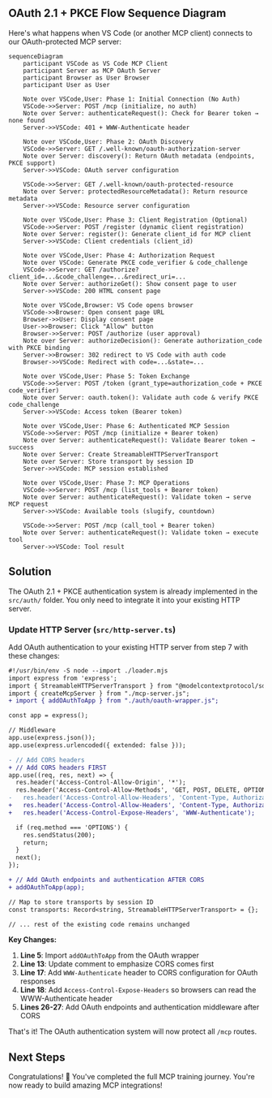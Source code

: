 ## OAuth 2.1 + PKCE Flow Sequence Diagram

Here's what happens when VS Code (or another MCP client) connects to our OAuth-protected MCP server:

<!-- todo: Recommend a mermaid diagram plugin. VScode supports no diagramming languages by default. - ex: Markdown Preview Mermaid Support -->

```mermaid
sequenceDiagram
    participant VSCode as VS Code MCP Client
    participant Server as MCP OAuth Server
    participant Browser as User Browser
    participant User as User

    Note over VSCode,User: Phase 1: Initial Connection (No Auth)
    VSCode->>Server: POST /mcp (initialize, no auth)
    Note over Server: authenticateRequest(): Check for Bearer token → none found
    Server->>VSCode: 401 + WWW-Authenticate header

    Note over VSCode,User: Phase 2: OAuth Discovery
    VSCode->>Server: GET /.well-known/oauth-authorization-server
    Note over Server: discovery(): Return OAuth metadata (endpoints, PKCE support)
    Server->>VSCode: OAuth server configuration

    VSCode->>Server: GET /.well-known/oauth-protected-resource
    Note over Server: protectedResourceMetadata(): Return resource metadata
    Server->>VSCode: Resource server configuration

    Note over VSCode,User: Phase 3: Client Registration (Optional)
    VSCode->>Server: POST /register (dynamic client registration)
    Note over Server: register(): Generate client_id for MCP client
    Server->>VSCode: Client credentials (client_id)

    Note over VSCode,User: Phase 4: Authorization Request
    Note over VSCode: Generate PKCE code_verifier & code_challenge
    VSCode->>Server: GET /authorize?client_id=...&code_challenge=...&redirect_uri=...
    Note over Server: authorizeGet(): Show consent page to user
    Server->>VSCode: 200 HTML consent page

    Note over VSCode,Browser: VS Code opens browser
    VSCode->>Browser: Open consent page URL
    Browser->>User: Display consent page
    User->>Browser: Click "Allow" button
    Browser->>Server: POST /authorize (user approval)
    Note over Server: authorizeDecision(): Generate authorization_code with PKCE binding
    Server->>Browser: 302 redirect to VS Code with auth code
    Browser->>VSCode: Redirect with code=...&state=...

    Note over VSCode,User: Phase 5: Token Exchange
    VSCode->>Server: POST /token (grant_type=authorization_code + PKCE code_verifier)
    Note over Server: oauth.token(): Validate auth code & verify PKCE code_challenge
    Server->>VSCode: Access token (Bearer token)

    Note over VSCode,User: Phase 6: Authenticated MCP Session
    VSCode->>Server: POST /mcp (initialize + Bearer token)
    Note over Server: authenticateRequest(): Validate Bearer token → success
    Note over Server: Create StreamableHTTPServerTransport
    Note over Server: Store transport by session ID
    Server->>VSCode: MCP session established

    Note over VSCode,User: Phase 7: MCP Operations
    VSCode->>Server: POST /mcp (list_tools + Bearer token)
    Note over Server: authenticateRequest(): Validate token → serve MCP request
    Server->>VSCode: Available tools (slugify, countdown)

    VSCode->>Server: POST /mcp (call_tool + Bearer token)
    Note over Server: authenticateRequest(): Validate token → execute tool
    Server->>VSCode: Tool result
```

<!-- TODO: Missing the "problem" & "verify" sections. & need more than just the diagram for the background info section.  -->

## Solution

The OAuth 2.1 + PKCE authentication system is already implemented in the `src/auth/` folder. You only need to integrate it into your existing HTTP server.

### Update HTTP Server (`src/http-server.ts`)

Add OAuth authentication to your existing HTTP server from step 7 with these changes:

```diff
#!/usr/bin/env -S node --import ./loader.mjs
import express from 'express';
import { StreamableHTTPServerTransport } from "@modelcontextprotocol/sdk/server/streamableHttp.js";
import { createMcpServer } from "./mcp-server.js";
+ import { addOAuthToApp } from "./auth/oauth-wrapper.js";

const app = express();

// Middleware
app.use(express.json());
app.use(express.urlencoded({ extended: false }));

- // Add CORS headers
+ // Add CORS headers FIRST
app.use((req, res, next) => {
  res.header('Access-Control-Allow-Origin', '*');
  res.header('Access-Control-Allow-Methods', 'GET, POST, DELETE, OPTIONS');
-   res.header('Access-Control-Allow-Headers', 'Content-Type, Authorization, Mcp-Session-Id, MCP-Protocol-Version');
+   res.header('Access-Control-Allow-Headers', 'Content-Type, Authorization, Mcp-Session-Id, MCP-Protocol-Version, WWW-Authenticate');
+   res.header('Access-Control-Expose-Headers', 'WWW-Authenticate');

  if (req.method === 'OPTIONS') {
    res.sendStatus(200);
    return;
  }
  next();
});

+ // Add OAuth endpoints and authentication AFTER CORS
+ addOAuthToApp(app);

// Map to store transports by session ID
const transports: Record<string, StreamableHTTPServerTransport> = {};

// ... rest of the existing code remains unchanged
```

**Key Changes:**

1. **Line 5**: Import `addOAuthToApp` from the OAuth wrapper
2. **Line 13**: Update comment to emphasize CORS comes first
3. **Line 17**: Add `WWW-Authenticate` header to CORS configuration for OAuth responses
4. **Line 18**: Add `Access-Control-Expose-Headers` so browsers can read the WWW-Authenticate header
5. **Lines 26-27**: Add OAuth endpoints and authentication middleware after CORS

That's it! The OAuth authentication system will now protect all `/mcp` routes.

## Next Steps

Congratulations! 🎉 You've completed the full MCP training journey.
You're now ready to build amazing MCP integrations!
